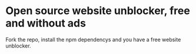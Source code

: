 # Open source website unblocker, free and without ads
Fork the repo, install the npm dependencys and you have a free website unblocker.
